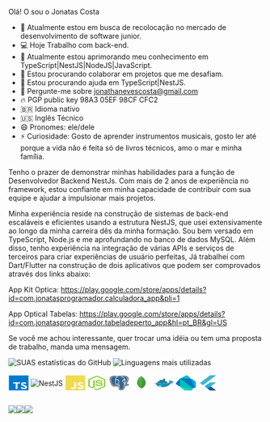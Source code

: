  Olá! O sou o Jonatas Costa

- 🔭 Atualmente estou em busca de recolocação no mercado de desenvolvimento de software junior.
- 💻 Hoje Trabalho com back-end.
- 🌱 Atualmente estou aprimorando meu conhecimento em  TypeScript|NestJS|NodeJS|JavaScript.    
- 👯 Estou procurando colaborar em projetos que me desafiam.
- 🤔 Estou procurando ajuda em TypeScript|NestJS.
- 💬 Pergunte-me sobre jonathanevescosta@gmail.com
- 🔥 PGP public key 98A3 05EF 98CF CFC2
- 🇧🇷 Idioma nativo
- 🇺🇸 Inglês Técnico  
- 😄 Pronomes: ele/dele
- ⚡ Curiosidade: Gosto de aprender instrumentos musicais, gosto ler até porque a vida não é feita só de livros técnicos, amo o mar e minha família.

Tenho o prazer de demonstrar minhas habilidades para a função de Desenvolvedor Backend NestJs. Com mais de 2 anos de experiência no framework, estou confiante em minha capacidade de contribuir com sua equipe e ajudar a impulsionar mais projetos.

Minha experiência reside na construção de sistemas de back-end escaláveis e eficientes usando a estrutura NestJS, que usei extensivamente ao longo da minha carreira dês da minha formação. Sou bem versado em TypeScript, Node.js e me aprofundando no banco de dados MySQL. Além disso, tenho experiência na integração de várias APIs e serviços de terceiros para criar experiências de usuário perfeitas, Já trabalhei com Dart/Flutter na construção de dois aplicativos que podem ser comprovados através dos links abaixo:

App Kit Optica: https://play.google.com/store/apps/details?id=com.jonatasprogramador.calculadora_app&pli=1

App Optical Tabelas: https://play.google.com/store/apps/details?id=com.jonatasprogramador.tabeladeperto_app&hl=pt_BR&gl=US

Se você me achou interessante, quer trocar uma idéia ou tem uma proposta de trabalho, manda uma mensagem.

<!DOCTYPE html>
<html>
<head>
</head>
<body>
  <div class="github-stats">
    <img src="https://github-readme-stats.vercel.app/api?username=JonatasnCosta&show_icons=true&theme=yeblu" alt="SUAS estatísticas do GitHub">
    <img src="https://github-readme-stats.vercel.app/api/top-langs/?username=JonatasnCosta&layout=compact&show_icons=true&theme=yeblu" alt="Linguagens mais utilizadas">
  </div>
</body>
</html>

<div style="display: inline_block"><br>
  <img align="center" alt="Joni-Ts" height="30" width="40" src="https://raw.githubusercontent.com/devicons/devicon/master/icons/typescript/typescript-plain.svg">
  <img align="center" alt="NestJS" height="30" width="40" src="https://nestjs.com/img/logo_text.svg">
  <img align="center" alt="Joni-Js" height="30" width="40" src="https://raw.githubusercontent.com/devicons/devicon/master/icons/javascript/javascript-plain.svg">
  <img align="center" alt="NodeJS" height="30" width="40" src="https://raw.githubusercontent.com/devicons/devicon/master/icons/nodejs/nodejs-original.svg">
  <img align="center" alt="PostgreSQL" height="30" width="40" src="https://raw.githubusercontent.com/devicons/devicon/master/icons/postgresql/postgresql-original.svg">
  <img align="center" alt="MongoDB" height="30" width="40" src="https://raw.githubusercontent.com/devicons/devicon/master/icons/mongodb/mongodb-original.svg">
  <img align="center" alt="Docker" height="30" width="40" src="https://raw.githubusercontent.com/devicons/devicon/master/icons/docker/docker-original.svg">
  <img align="center" alt="Dart" height="30" width="40" src="https://raw.githubusercontent.com/devicons/devicon/master/icons/dart/dart-original.svg">
  <img align="center" alt="Flutter" height="30" width="40" src="https://raw.githubusercontent.com/devicons/devicon/master/icons/flutter/flutter-original.svg">
</div>

##

[<img src="https://img.shields.io/badge/linkedin-%230077B5.svg?&style=for-the-badge&logo=linkedin&logoColor=white" />](https://www.linkedin.com/in/jonatasncosta/)<a href = "mailto:jonathanevescosta@gmail.com"><img src="https://img.shields.io/badge/-Gmail-%23333?style=for-the-badge&logo=gmail&logoColor=white" target="_blank"></a>[<img src="https://img.shields.io/badge/twitter-%231DA1F2.svg?&style=for-the-badge&logo=twitter&logoColor=white" />](https://twitter.com/Jonatas_nCosta) 



